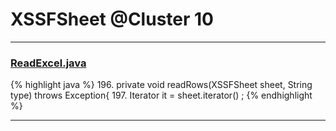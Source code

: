 # XSSFSheet @Cluster 10

***

### [ReadExcel.java](https://searchcode.com/codesearch/view/93053248/)
{% highlight java %}
196. private void readRows(XSSFSheet sheet, String type) throws Exception{
197.    Iterator<Row> it = sheet.iterator() ;
{% endhighlight %}

***

